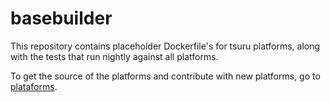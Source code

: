 basebuilder
===========

This repository contains placeholder Dockerfile's for tsuru platforms, along
with the tests that run nightly against all platforms.

To get the source of the platforms and contribute with new platforms, go to [plataforms](https://github.com/tsuru/platforms).
